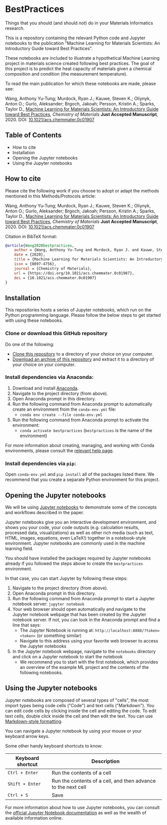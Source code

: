# BestPractices

Things that you should (and should *not*) do in your Materials Informatics research.

This is a repository containing the relevant Python code and Jupyter notebooks to the publication "Machine Learning for Materials Scientists: An Introductory Guide toward Best Practices".

These notebooks are included to illustrate a hypothetical Machine Learning project in materials science created following best practices.
The goal of this project is to predict the heat capacity of materials given a chemical composition and condition (the measurement temperature).

To read the main publication for which these notebooks are made, please see:

Wang, Anthony Yu-Tung; Murdock, Ryan J.; Kauwe, Steven K.; Oliynyk, Anton O.; Gurlo, Aleksander; Brgoch, Jakoah; Persson, Kristin A.; Sparks, Taylor D., [Machine Learning for Materials Scientists: An Introductory Guide toward Best Practices](https://doi.org/10.1021/acs.chemmater.0c01907), *Chemistry of Materials* **Just Accepted Manuscript**, 2020. DOI: [10.1021/acs.chemmater.0c01907](https://doi.org/10.1021/acs.chemmater.0c01907)


## Table of Contents
* How to cite
* Installation
* Opening the Jupyter notebooks
* Using the Jupyter notebooks



## How to cite
Please cite the following work if you choose to adopt or adapt the methods mentioned in this Methods/Protocols article:

Wang, Anthony Yu-Tung; Murdock, Ryan J.; Kauwe, Steven K.; Oliynyk, Anton O.; Gurlo, Aleksander; Brgoch, Jakoah; Persson, Kristin A.; Sparks, Taylor D., [Machine Learning for Materials Scientists: An Introductory Guide toward Best Practices](https://doi.org/10.1021/acs.chemmater.0c01907), *Chemistry of Materials* **Just Accepted Manuscript**, 2020. DOI: [10.1021/acs.chemmater.0c01907](https://doi.org/10.1021/acs.chemmater.0c01907)

Citation in BibTeX format:
```bibtex
@article{Wang2020bestpractices,
    author = {Wang, Anthony Yu-Tung and Murdock, Ryan J. and Kauwe, Steven K. and Oliynyk, Anton O. and Gurlo, Aleksander and Brgoch, Jakoah and Persson, Kristin A. and Sparks, Taylor D.},
    date = {2020},
    title = {Machine Learning for Materials Scientists: An Introductory Guide toward Best Practices},
    issn = {0897-4756},
    journal = {Chemistry of Materials},
    url = {https://doi.org/10.1021/acs.chemmater.0c01907},
    doi = {10.1021/acs.chemmater.0c01907}
}
```



## Installation
This repositories hosts a series of Jupyter notebooks, which run on the Python programming language.
Please follow the below steps to get started with using these notebooks.


### Clone or download this GitHub repository
Do one of the following:

* [Clone this repository](https://github.com/anthony-wang/BestPractices.git) to a directory of your choice on your computer.
* [Download an archive of this repository](https://github.com/anthony-wang/BestPractices/archive/master.zip) and extract it to a directory of your choice on your computer.


### Install dependencies via Anaconda:
1. Download and install [Anaconda](https://conda.io/docs/index.html).
1. Navigate to the project directory (from above).
1. Open Anaconda prompt in this directory.
1. Run the following command from Anaconda prompt to automatically create an environment from the `conda-env.yml` file:
    - `conda env create --file conda-env.yml`
1. Run the following command from Anaconda prompt to activate the environment:
    - `conda activate bestpractices` (`bestpractices` is the name of the environment)

For more information about creating, managing, and working with Conda environments, please consult the [relevant help page](https://conda.io/docs/user-guide/tasks/manage-environments.html).


### Install dependencies via `pip`:
Open `conda-env.yml` and `pip install` all of the packages listed there.
We recommend that you create a separate Python environment for this project.



## Opening the Jupyter notebooks
We will be using [Jupyter notebooks](https://jupyter.org/) to demonstrate some of the concepts and workflows described in the paper.

Jupyter notebooks give you an interactive development environment, and shows you your code, your code outputs (e.g. calculation results, processed data, visualizations) as well as other rich media (such as text, HTML, images, equations, even LaTeX!) together in a notebook-style environment. Jupyter notebooks are commonly used in the machine learning field.

You should have installed the packages required by Jupyter notebooks already if you followed the steps above to create the `bestpractices` environment.

In that case, you can start Jupyter by following these steps:
1. Navigate to the project directory (from above).
1. Open Anaconda prompt in this directory.
1. Run the following command from Anaconda prompt to start a Jupyter notebook server: `jupyter notebook`
1. Your web browser should open automatically and navigate to the Jupyter notebook webpage that has been created by the Jupyter notebook server. If not, you can look in the Anaconda prompt and find a line that says:
	- The Jupyter Notebook is running at: ```http://localhost:8888/?token=<token>``` (or something similar)
	- Navigate to this address using your favorite web browser to access the Jupyter notebooks
1. In the Jupyter notebook webpage, navigate to the `notebooks` directory and click on a Jupyter notebook to start the notebook
	- We recommend you to start with the first notebook, which provides an overview of the example ML project and the contents of the following notebooks.



## Using the Jupyter notebooks
Jupyter notebooks are composed of several types of "cells", the most import types being code cells ("Code") and text cells ("Markdown").
You can edit code cells by clicking inside the cell and editing the code.
To edit text cells, double click inside the cell and then edit the text. You can use [Markdown-style formatting](https://jupyter-notebook.readthedocs.io/en/stable/examples/Notebook/Working%20With%20Markdown%20Cells.html?highlight=markdown).

You can navigate a Jupyter notebook by using your mouse or your keyboard arrow keys.

Some other handy keyboard shortcuts to know:

| Keyboard shortcut | Description |
| --- | --- |
| `Ctrl + Enter` | Run the contents of a cell |
| `Shift + Enter` | Run the contents of a cell, and then advance to the next cell |
| `Ctrl + S` | Save |

For more information about how to use Jupyter notebooks, you can consult the [official Jupyter Notebook documentation](https://jupyter-notebook.readthedocs.io/en/stable/notebook.html) as well as the wealth of available information online.
